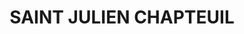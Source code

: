 ---
title: SAINT JULIEN CHAPTEUIL
url: /saint-julien-chapteuil/
latitude: 45.036
longitude: 4.055
---
